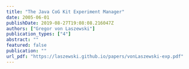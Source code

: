 ```yaml
---
title: "The Java CoG Kit Experiment Manager"
date: 2005-06-01
publishDate: 2019-08-27T19:08:08.216047Z
authors: ["Gregor von Laszewski"]
publication_types: ["4"]
abstract: ""
featured: false
publication: ""
url_pdf: "https://laszewski.github.io/papers/vonLaszewski-exp.pdf"
---
```


